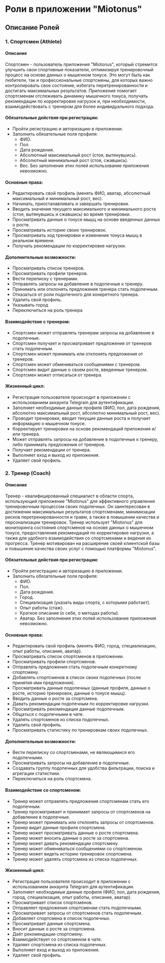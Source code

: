 # Роли в приложении "Miotonus"

## Описание Ролей

### 1. Спортсмен (Athlete)

#### Описание

Спортсмен - пользователь приложения "Miotonus", который стремится улучшить свои спортивные показатели, оптимизируя тренировочный процесс на основе данных о мышечном тонусе. Это могут быть как любители, так и профессиональные спортсмены, для которых важно контролировать свое состояние, избегать перетренированности и достигать максимальных результатов. Приложение помогает спортсменам отслеживать динамику мышечного тонуса, получать рекомендации по корректировке нагрузок и, при необходимости, взаимодействовать с тренером для более индивидуального подхода.

#### Обязательные действия при регистрации:

*   Пройти регистрацию и авторизацию в приложении.
*   Заполнить обязательные поля профиля:
    *   ФИО.
    *   Пол.
    *   Дата рождения.
    *   Абсолютный максимальный рост (стоя, вытянувшись).
    *   Абсолютный минимальный рост (стоя, сжавшись).
    *   Вес.
    Без заполнения этих полей использование приложения невозможно.

#### Основные права:

*   Редактировать свой профиль (менять ФИО, аватар, абсолютный максимальный и минимальный рост, вес).
*   Начинать, приостанавливать и завершать тренировки.
*   Вводить значения текущего максимального и минимального роста (стоя, вытянувшись и сжавшись) во время тренировки.
*   Просматривать данные о тонусе мышц на основе введенных данных о росте.
*   Просматривать историю своих тренировок.
*   Просматривать ход тренировки и изменение тонуса мышц в реальном времени.
*   Получать рекомендации по корректировке нагрузки.

#### Дополнительные возможности:

*   Просматривать список тренеров.
*   Просматривать профили тренеров.
*   Вести переписку с тренерами.
*   Отправлять запросы на добавление в подопечные к тренеру.
*   Принимать или отклонять предложения тренера стать подопечным.
*   Отказаться от роли подопечного для конкретного тренера.
*   Удалить свой профиль.
* Указывать город
* Переключиться на роль тренера


#### Взаимодействие с тренером:

*   Спортсмен может отправлять тренерам запросы на добавление в подопечные.
*   Спортсмен получает и просматривает предложения от тренеров стать подопечным.
*   Спортсмен может принимать или отклонять предложения от тренеров.
*   Спортсмен может обмениваться сообщениями с тренером.
*   Спортсмен видит данные о своем росте, введенные тренером.
*   Спортсмен может отписаться от тренера.

#### Жизненный цикл:

*   Регистрация пользователя происходит в приложении с использованием аккаунта Telegram для аутентификации.
*   Заполняет необходимые данные профиля (ФИО, пол, дата рождения, абсолютно максимальный рост, абсолютно минимальный рост, вес).
*   Проводит тренировки, вводит текущие данные роста и получает информацию о мышечном тонусе.
*   Корректирует тренировки на основе рекомендаций приложения и/или тренера.
*   Может отправлять запросы на добавление в подопечные к тренеру, либо принимать предложения от тренеров.
*   Получает рекомендации от тренера.
*   Выполняет вход и выход из приложения.
*   Удаляет свой профиль.

### 2. Тренер (Coach)

#### Описание

Тренер - квалифицированный специалист в области спорта, использующий приложение "Miotonus" для эффективного управления тренировочным процессом своих подопечных. Он заинтересован в достижении максимальных результатов спортсменами, минимизации рисков перетренированности и травм, а также в повышении качества и персонализации тренировок. Тренер использует "Miotonus" для мониторинга состояния спортсменов на основе данных о мышечном тонусе, предоставления рекомендаций по корректировке нагрузки, а также для удобного взаимодействия со спортсменами и ведения их прогресса. Тренер мотивирован на расширение своей клиентской базы и повышение качества своих услуг с помощью платформы "Miotonus".

#### Обязательные действия при регистрации:

*   Пройти регистрацию и авторизацию в приложении.
*   Заполнить обязательные поля профиля:
    *   ФИО.
    *   Пол.
    *   Дата рождения.
    *   Город.
    *   Специализация (указать виды спорта, с которыми работает).
    *   Опыт работы (стаж).
    *   Краткое описание (о себе, о методах работы).
    *   Аватар.
    Без заполнения этих полей использование приложения невозможно.

#### Основные права:

*   Редактировать свой профиль (менять ФИО, город, специализацию, опыт работы, описание, аватар).
*   Просматривать список спортсменов в приложении.
*   Просматривать профили спортсменов.
*   Отправлять предложения стать подопечным конкретному спортсмену.
*   Добавлять спортсменов в список своих подопечных (после принятия ими предложения).
*   Просматривать данные подопечных (данные профиля, данные о росте, историю тренировок, данные о тонусе мышц).
*   Вводить данные о росте за спортсмена.
*   Давать рекомендации подопечным по корректировке нагрузки.
*   Просматривать рекомендации данные подопечным.
*   Общаться с подопечными в чате.
*   Удалять спортсменов из списка подопечных.
*   Удалить свой профиль.
* Просматривать статистику по тренировкам своих подопечных.

#### Дополнительные возможности:

*   Вести переписку со спортсменами, не являющимися его подопечными.
*   Просматривать запросы на добавление в подопечные.
*   Создавать группу подопечных для удобства фильтрации, поиска и агрегации статистики.
* Переключиться на роль спортсмена.

#### Взаимодействие со спортсменом:

*   Тренер может отправлять предложения спортсменам стать его подопечным.
*   Тренер просматривает и принимает запросы от спортсменов на добавление в подопечные.
*   Тренер может принимать или отклонять запросы от спортсменов.
*   Тренер видит данные профиля спортсмена.
*   Тренер может просматривать данные о росте спортсмена.
*   Тренер может вносить данные о росте за спортсмена.
*   Тренер может давать рекомендации спортсмену.
*   Тренер может обмениваться сообщениями со спортсменом.
*   Тренер может видеть историю тренировок спортсмена.
*   Тренер может удалять спортсмена из списка подопечных.

#### Жизненный цикл:

*   Регистрация пользователя происходит в приложении с использованием аккаунта Telegram для аутентификации.
*   Заполняет необходимые данные профиля (ФИО, пол, дата рождения, город, специализация, опыт работы, описание, аватар).
*   Просматривает список спортсменов.
*   Отправляет предложения спортсменам стать подопечными.
*   Просматривает запросы от спортсменов стать подопечным.
*   Добавляет спортсмена в список подопечных.
*   Просматривает данные спортсмена.
*   Вносит данные о росте за спортсмена.
*   Даёт рекомендации спортсмену.
*   Взаимодействует со спортсменом в чате.
*   Удаляет спортсмена из списка подопечных.
*   Выполняет вход и выход из приложения.
*   Удаляет свой профиль.

